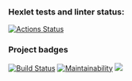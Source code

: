 ### Hexlet tests and linter status:
[![Actions Status](https://github.com/gato-naranja/python-project-lvl3/workflows/hexlet-check/badge.svg)](https://github.com/gato-naranja/python-project-lvl3/actions)
### Project badges
[![Build Status](https://github.com/gato-naranja/python-project-lvl3/workflows/Build%20Status/badge.svg)](https://github.com/gato-naranja/python-project-lvl3/actions)
[![Maintainability](https://api.codeclimate.com/v1/badges/544d63de70128b4e237d/maintainability)](https://codeclimate.com/github/gato-naranja/python-project-lvl3/maintainability)
<a href="https://codeclimate.com/github/gato-naranja/python-project-lvl3/test_coverage"><img src="https://api.codeclimate.com/v1/badges/544d63de70128b4e237d/test_coverage" /></a>
